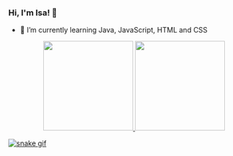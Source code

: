 ### Hi, I'm Isa! 👋

- 🌱 I’m currently learning Java, JavaScript, HTML and CSS

<div align="center">
  <a href="https://github.com/rafaballerini">
  <img height="180em" src="https://github-readme-stats-test-rouge.vercel.app/api?username=isadpr&show_icons=true&theme=dracula&include_all_commits=true&count_private=true"/>
  <img height="180em" src="https://github-readme-stats.vercel.app/api/top-langs/?username=isadpr&layout=compact&langs_count=7&theme=dracula"/>
</div>

  ![snake gif](https://github.com/isadpr/isadpr/blob/output/github-contribution-grid-snake.svg)

